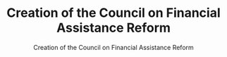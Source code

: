 ---
layout: resources-landing
title: "Creation of the Council on Financial Assistance Reform"
subtitle: "Creation of the Council on Financial Assistance Reform"
external_link: https://obamawhitehouse.archives.gov/sites/default/files/omb/memoranda/2012/m-12-01.pdf
filters: federal-financial-assistance uniform-guidance:-2-cfr-200 memorandum omb 2012
---